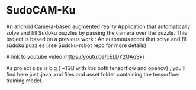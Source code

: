 # SudoCAM-Ku
An android Camera-based augmented reality Application that automatically solve and fill Sudoku puzzles by passing the camera over the puzzle. This project is based on a previous work : An automous robot that solve and fill sudoku puzzles (see Sudoku-robot repo for more details)
 
A link to youtube video (https://youtu.be/cELDY2QAqSk)

As project size is big ( ~1GB with libs both tensorflow and opencv) , you'll find here just .java,.xml files and asset folder containing the tensorflow training model.
